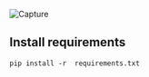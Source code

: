 ![Capture](https://github.com/amr2018/digital-colok-with-gradient-color-using-Python/assets/71100436/0ef5c19e-a7b0-4694-97b1-626509df4b69)


## Install requirements
```
pip install -r  requirements.txt
```
